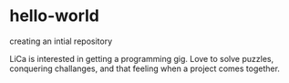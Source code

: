 # hello-world
creating an intial repository

LiCa is interested in getting a programming gig. Love to solve puzzles, conquering challanges, and that feeling when a project comes together.
